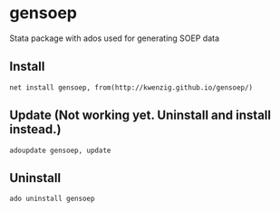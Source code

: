 # gensoep
Stata package with ados used for generating SOEP data

## Install
```
net install gensoep, from(http://kwenzig.github.io/gensoep/)
```
## Update (Not working yet. Uninstall and install instead.)
```
adoupdate gensoep, update
```
## Uninstall
```
ado uninstall gensoep
```
